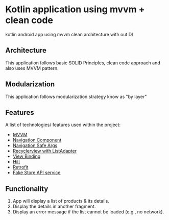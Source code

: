# Kotlin application using mvvm + clean code
kotlin android app using mvvm clean architecture with out DI
## Architecture
This application follows basic SOLID Principles, clean code approach and also uses MVVM pattern.
## Modularization
This application follows modularization strategy know as "by layer"
## Features
A list of technologies/ features used within the project:
* [MVVM]()
* [Navigation Component]()
* [Navigation Safe Args]()
* [Recyclerview with ListAdapter]()
* [View Binding]()
* [Hilt]()
* [Retrofit]()
* [Fake Store API service](https://fakestoreapi.com/)


## Functionality
1. App will display a list of products & its details.
2. Display the details in another fragment.
3. Display an error message if the list cannot be loaded (e.g., no network).



